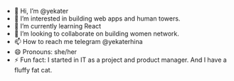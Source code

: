 - 👋 Hi, I’m @yekater
- 👀 I’m interested in building web apps and human towers. 
- 🌱 I’m currently learning React
- 💞️ I’m looking to collaborate on building women network. 
- 📫 How to reach me telegram @yekaterhina
- 😄 Pronouns: she/her
- ⚡ Fun fact: I started in IT as a project and product manager. And I have a fluffy fat cat. 


